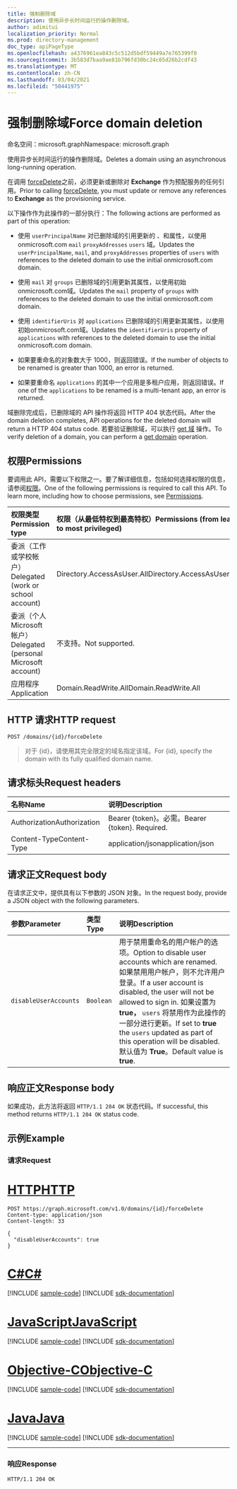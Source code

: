 ```yaml
---
title: 强制删除域
description: 使用异步长时间运行的操作删除域。
author: adimitui
localization_priority: Normal
ms.prod: directory-management
doc_type: apiPageType
ms.openlocfilehash: a4376961ea843c5c512d5bdf59449a7e765399f0
ms.sourcegitcommit: 3b583d7baa9ae81b796fd30bc24c65d26b2cdf43
ms.translationtype: MT
ms.contentlocale: zh-CN
ms.lasthandoff: 03/04/2021
ms.locfileid: "50441975"
---
```

# <a name="force-domain-deletion"></a><span data-ttu-id="49584-103">强制删除域</span><span class="sxs-lookup"><span data-stu-id="49584-103">Force domain deletion</span></span>

<span data-ttu-id="49584-104">命名空间：microsoft.graph</span><span class="sxs-lookup"><span data-stu-id="49584-104">Namespace: microsoft.graph</span></span>

<span data-ttu-id="49584-105">使用异步长时间运行的操作删除域。</span><span class="sxs-lookup"><span data-stu-id="49584-105">Deletes a domain using an asynchronous long-running operation.</span></span>

<span data-ttu-id="49584-106">在调用 [forceDelete](domain-forcedelete.md)之前，必须更新或删除对 **Exchange** 作为预配服务的任何引用。</span><span class="sxs-lookup"><span data-stu-id="49584-106">Prior to calling [forceDelete](domain-forcedelete.md), you must update or remove any references to **Exchange** as the provisioning service.</span></span>

<span data-ttu-id="49584-107">以下操作作为此操作的一部分执行：</span><span class="sxs-lookup"><span data-stu-id="49584-107">The following actions are performed as part of this operation:</span></span>

* <span data-ttu-id="49584-108">使用 `userPrincipalName` 对已删除域的引用更新的 、和属性，以使用onmicrosoft.com `mail` `proxyAddresses` `users` 域。</span><span class="sxs-lookup"><span data-stu-id="49584-108">Updates the `userPrincipalName`, `mail`, and `proxyAddresses` properties of `users` with references to the deleted domain to use the initial onmicrosoft.com domain.</span></span>

* <span data-ttu-id="49584-109">使用 `mail` 对 `groups` 已删除域的引用更新其属性，以使用初始onmicrosoft.com域。</span><span class="sxs-lookup"><span data-stu-id="49584-109">Updates the `mail` property of `groups` with references to the deleted domain to use the initial onmicrosoft.com domain.</span></span>

* <span data-ttu-id="49584-110">使用 `identifierUris` 对 `applications` 已删除域的引用更新其属性，以使用初始onmicrosoft.com域。</span><span class="sxs-lookup"><span data-stu-id="49584-110">Updates the `identifierUris` property of `applications` with references to the deleted domain to use the initial onmicrosoft.com domain.</span></span>

* <span data-ttu-id="49584-111">如果要重命名的对象数大于 1000，则返回错误。</span><span class="sxs-lookup"><span data-stu-id="49584-111">If the number of objects to be renamed is greater than 1000, an error is returned.</span></span>

* <span data-ttu-id="49584-112">如果要重命名 `applications` 的其中一个应用是多租户应用，则返回错误。</span><span class="sxs-lookup"><span data-stu-id="49584-112">If one of the `applications` to be renamed is a multi-tenant app, an error is returned.</span></span>

<span data-ttu-id="49584-113">域删除完成后，已删除域的 API 操作将返回 HTTP 404 状态代码。</span><span class="sxs-lookup"><span data-stu-id="49584-113">After the domain deletion completes, API operations for the deleted domain will return a HTTP 404 status code.</span></span> <span data-ttu-id="49584-114">若要验证删除域，可以执行 [get 域](domain-get.md) 操作。</span><span class="sxs-lookup"><span data-stu-id="49584-114">To verify deletion of a domain, you can perform a [get domain](domain-get.md) operation.</span></span>

## <a name="permissions"></a><span data-ttu-id="49584-115">权限</span><span class="sxs-lookup"><span data-stu-id="49584-115">Permissions</span></span>

<span data-ttu-id="49584-p102">要调用此 API，需要以下权限之一。要了解详细信息，包括如何选择权限的信息，请参阅[权限](/graph/permissions-reference)。</span><span class="sxs-lookup"><span data-stu-id="49584-p102">One of the following permissions is required to call this API. To learn more, including how to choose permissions, see [Permissions](/graph/permissions-reference).</span></span>

|<span data-ttu-id="49584-118">权限类型</span><span class="sxs-lookup"><span data-stu-id="49584-118">Permission type</span></span>      | <span data-ttu-id="49584-119">权限（从最低特权到最高特权）</span><span class="sxs-lookup"><span data-stu-id="49584-119">Permissions (from least to most privileged)</span></span>              |
|:--------------------|:---------------------------------------------------------|
|<span data-ttu-id="49584-120">委派（工作或学校帐户）</span><span class="sxs-lookup"><span data-stu-id="49584-120">Delegated (work or school account)</span></span> | <span data-ttu-id="49584-121">Directory.AccessAsUser.All</span><span class="sxs-lookup"><span data-stu-id="49584-121">Directory.AccessAsUser.All</span></span>    |
|<span data-ttu-id="49584-122">委派（个人 Microsoft 帐户）</span><span class="sxs-lookup"><span data-stu-id="49584-122">Delegated (personal Microsoft account)</span></span> | <span data-ttu-id="49584-123">不支持。</span><span class="sxs-lookup"><span data-stu-id="49584-123">Not supported.</span></span>    |
|<span data-ttu-id="49584-124">应用程序</span><span class="sxs-lookup"><span data-stu-id="49584-124">Application</span></span> | <span data-ttu-id="49584-125">Domain.ReadWrite.All</span><span class="sxs-lookup"><span data-stu-id="49584-125">Domain.ReadWrite.All</span></span> |

## <a name="http-request"></a><span data-ttu-id="49584-126">HTTP 请求</span><span class="sxs-lookup"><span data-stu-id="49584-126">HTTP request</span></span>

<!-- { "blockType": "ignored" } -->

```http
POST /domains/{id}/forceDelete
```

> <span data-ttu-id="49584-127">对于 {id}，请使用其完全限定的域名指定该域。</span><span class="sxs-lookup"><span data-stu-id="49584-127">For {id}, specify the domain with its fully qualified domain name.</span></span>

## <a name="request-headers"></a><span data-ttu-id="49584-128">请求标头</span><span class="sxs-lookup"><span data-stu-id="49584-128">Request headers</span></span>

| <span data-ttu-id="49584-129">名称</span><span class="sxs-lookup"><span data-stu-id="49584-129">Name</span></span> | <span data-ttu-id="49584-130">说明</span><span class="sxs-lookup"><span data-stu-id="49584-130">Description</span></span> |
|:---------------|:----------|
| <span data-ttu-id="49584-131">Authorization</span><span class="sxs-lookup"><span data-stu-id="49584-131">Authorization</span></span>  | <span data-ttu-id="49584-p103">Bearer {token}。必需。</span><span class="sxs-lookup"><span data-stu-id="49584-p103">Bearer {token}. Required.</span></span>|
| <span data-ttu-id="49584-134">Content-Type</span><span class="sxs-lookup"><span data-stu-id="49584-134">Content-Type</span></span>  | <span data-ttu-id="49584-135">application/json</span><span class="sxs-lookup"><span data-stu-id="49584-135">application/json</span></span> |

## <a name="request-body"></a><span data-ttu-id="49584-136">请求正文</span><span class="sxs-lookup"><span data-stu-id="49584-136">Request body</span></span>

<span data-ttu-id="49584-137">在请求正文中，提供具有以下参数的 JSON 对象。</span><span class="sxs-lookup"><span data-stu-id="49584-137">In the request body, provide a JSON object with the following parameters.</span></span>

| <span data-ttu-id="49584-138">参数</span><span class="sxs-lookup"><span data-stu-id="49584-138">Parameter</span></span> | <span data-ttu-id="49584-139">类型</span><span class="sxs-lookup"><span data-stu-id="49584-139">Type</span></span> | <span data-ttu-id="49584-140">说明</span><span class="sxs-lookup"><span data-stu-id="49584-140">Description</span></span> |
|:---------------|:--------|:----------|
|`disableUserAccounts`|`Boolean`| <span data-ttu-id="49584-141">用于禁用重命名的用户帐户的选项。</span><span class="sxs-lookup"><span data-stu-id="49584-141">Option to disable user accounts which are renamed.</span></span> <span data-ttu-id="49584-142">如果禁用用户帐户，则不允许用户登录。</span><span class="sxs-lookup"><span data-stu-id="49584-142">If a user account is disabled, the user will not be allowed to sign in.</span></span> <span data-ttu-id="49584-143">如果设置为 **true，** `users` 将禁用作为此操作的一部分进行更新。</span><span class="sxs-lookup"><span data-stu-id="49584-143">If set to **true** the `users` updated as part of this operation will be disabled.</span></span>  <span data-ttu-id="49584-144">默认值为 **True**。</span><span class="sxs-lookup"><span data-stu-id="49584-144">Default value is **true**.</span></span> |

## <a name="response-body"></a><span data-ttu-id="49584-145">响应正文</span><span class="sxs-lookup"><span data-stu-id="49584-145">Response body</span></span>

<span data-ttu-id="49584-146">如果成功，此方法将返回 `HTTP/1.1 204 OK` 状态代码。</span><span class="sxs-lookup"><span data-stu-id="49584-146">If successful, this method returns `HTTP/1.1 204 OK` status code.</span></span>

## <a name="example"></a><span data-ttu-id="49584-147">示例</span><span class="sxs-lookup"><span data-stu-id="49584-147">Example</span></span>

### <a name="request"></a><span data-ttu-id="49584-148">请求</span><span class="sxs-lookup"><span data-stu-id="49584-148">Request</span></span>


# <a name="http"></a>[<span data-ttu-id="49584-149">HTTP</span><span class="sxs-lookup"><span data-stu-id="49584-149">HTTP</span></span>](#tab/http)
<!-- {
  "blockType": "request",
  "name": "domain_forcedelete"
}-->

```http
POST https://graph.microsoft.com/v1.0/domains/{id}/forceDelete
Content-type: application/json
Content-length: 33

{
  "disableUserAccounts": true
}
```
# <a name="c"></a>[<span data-ttu-id="49584-150">C#</span><span class="sxs-lookup"><span data-stu-id="49584-150">C#</span></span>](#tab/csharp)
[!INCLUDE [sample-code](../includes/snippets/csharp/domain-forcedelete-csharp-snippets.md)]
[!INCLUDE [sdk-documentation](../includes/snippets/snippets-sdk-documentation-link.md)]

# <a name="javascript"></a>[<span data-ttu-id="49584-151">JavaScript</span><span class="sxs-lookup"><span data-stu-id="49584-151">JavaScript</span></span>](#tab/javascript)
[!INCLUDE [sample-code](../includes/snippets/javascript/domain-forcedelete-javascript-snippets.md)]
[!INCLUDE [sdk-documentation](../includes/snippets/snippets-sdk-documentation-link.md)]

# <a name="objective-c"></a>[<span data-ttu-id="49584-152">Objective-C</span><span class="sxs-lookup"><span data-stu-id="49584-152">Objective-C</span></span>](#tab/objc)
[!INCLUDE [sample-code](../includes/snippets/objc/domain-forcedelete-objc-snippets.md)]
[!INCLUDE [sdk-documentation](../includes/snippets/snippets-sdk-documentation-link.md)]

# <a name="java"></a>[<span data-ttu-id="49584-153">Java</span><span class="sxs-lookup"><span data-stu-id="49584-153">Java</span></span>](#tab/java)
[!INCLUDE [sample-code](../includes/snippets/java/domain-forcedelete-java-snippets.md)]
[!INCLUDE [sdk-documentation](../includes/snippets/snippets-sdk-documentation-link.md)]

---


### <a name="response"></a><span data-ttu-id="49584-154">响应</span><span class="sxs-lookup"><span data-stu-id="49584-154">Response</span></span>

<!-- {
  "blockType": "response",
  "truncated": true,
  "@odata.type": "microsoft.graph.None"
} -->

```http
HTTP/1.1 204 OK
```

<!-- uuid: 8fcb5dbc-d5aa-4681-8e31-b001d5168d79
2015-10-25 14:57:30 UTC -->
<!-- {
  "type": "#page.annotation",
  "description": "domain: forcedelete",
  "keywords": "",
  "section": "documentation",
  "tocPath": "",
  "suppressions": [
  ]
}-->

